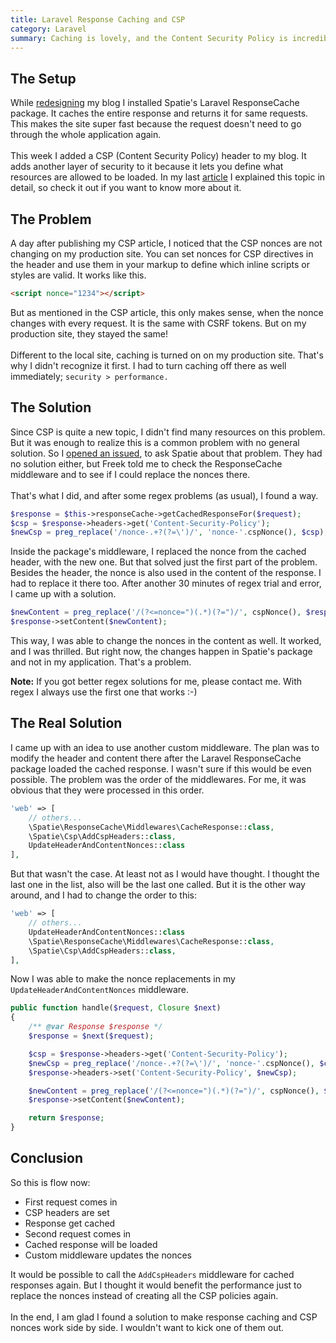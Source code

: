 ```yaml
---
title: Laravel Response Caching and CSP
category: Laravel
summary: Caching is lovely, and the Content Security Policy is incredible. But when you put them together... 🤯 Let me show you the problems I encountered, and how I fixed them.
---
```


## The Setup
While [redesigning](https://christoph-rumpel.com/2018/01/how-i-redesigned-my-blog-and-moved-it-from-jekyll-to-laravel) my blog I installed Spatie's Laravel ResponseCache package. It caches the entire response and returns it for same requests. This makes the site super fast because the request doesn't need to go through the whole application again.
<br /><br />
This week I added a CSP (Content Security Policy) header to my blog. It adds another layer of security to it because it lets you define what resources are allowed to be loaded. In my last [article](https://christoph-rumpel.com/2018/03/content-security-policy-101) I explained this topic in detail, so check it out if you want to know more about it.

## The Problem
A day after publishing my CSP article, I noticed that the CSP nonces are not changing on my production site. You can set nonces for CSP directives in the header and use them in your markup to define which inline scripts or styles are valid. It works like this.
```html
<script nonce="1234"></script>
```

But as mentioned in the CSP article, this only makes sense, when the nonce changes with every request. It is the same with CSRF tokens. But on my production site, they stayed the same!
<br /><br />
Different to the local site, caching is turned on on my production site. That's why I didn't recognize it first. I had to turn caching off there as well immediately; `security > performance.`

## The Solution

Since CSP is quite a new topic, I didn't find many resources on this problem. But it was enough to realize this is a common problem with no general solution. So I [opened an issued](https://github.com/spatie/laravel-responsecache/issues/122), to ask Spatie about that problem. They had no solution either, but Freek told me to check the ResponseCache middleware and to see if I could replace the nonces there.
<br /><br />
That's what I did, and after some regex problems (as usual), I found a way.

```php
$response = $this->responseCache->getCachedResponseFor($request);
$csp = $response->headers->get('Content-Security-Policy');
$newCsp = preg_replace('/nonce-.+?(?=\')/', 'nonce-'.cspNonce(), $csp);
```

Inside the package's middleware, I replaced the nonce from the cached header, with the new one. But that solved just the first part of the problem. Besides the header, the nonce is also used in the content of the response. I had to replace it there too. After another 30 minutes of regex trial and error, I came up with a solution.

```php
$newContent = preg_replace('/(?<=nonce=")(.*)(?=")/', cspNonce(), $response->getContent());
$response->setContent($newContent);
```

This way, I was able to change the nonces in the content as well. It worked, and I was thrilled. But right now, the changes happen in Spatie's package and not in my application. That's a problem.

<div class="blognote"><strong>Note:</strong> If you got better regex solutions for me, please contact me. With regex I always use the first one that works :-)</div>

## The Real Solution

I came up with an idea to use another custom middleware. The plan was to modify the header and content there after the Laravel ResponseCache package loaded the cached response. I wasn't sure if this would be even possible. The problem was the order of the middlewares. For me, it was obvious that they were processed in this order.

```php
'web' => [
    // others...    
    \Spatie\ResponseCache\Middlewares\CacheResponse::class,
    \Spatie\Csp\AddCspHeaders::class,
    UpdateHeaderAndContentNonces::class
],
```

But that wasn't the case. At least not as I would have thought. I thought the last one in the list, also will be the last one called. But it is the other way around, and I had to change the order to this:

```php
'web' => [
    // others...    
    UpdateHeaderAndContentNonces::class
    \Spatie\ResponseCache\Middlewares\CacheResponse::class,
    \Spatie\Csp\AddCspHeaders::class,
],
```

Now I was able to make the nonce replacements in my `UpdateHeaderAndContentNonces` middleware.

```php
public function handle($request, Closure $next)
{
    /** @var Response $response */
    $response = $next($request);

    $csp = $response->headers->get('Content-Security-Policy');
    $newCsp = preg_replace('/nonce-.+?(?=\')/', 'nonce-'.cspNonce(), $csp);
    $response->headers->set('Content-Security-Policy', $newCsp);

    $newContent = preg_replace('/(?<=nonce=")(.*)(?=")/', cspNonce(), $response->getContent());
    $response->setContent($newContent);

    return $response;
}
```

## Conclusion

So this is flow now:

* First request comes in
* CSP headers are set
* Response get cached
* Second request comes in
* Cached response will be loaded
* Custom middleware updates the nonces

It would be possible to call the `AddCspHeaders` middleware for cached responses again. But I thought it would benefit the performance just to replace the nonces instead of creating all the CSP policies again.
<br /><br />
In the end, I am glad I found a solution to make response caching and CSP nonces work side by side. I wouldn't want to kick one of them out.